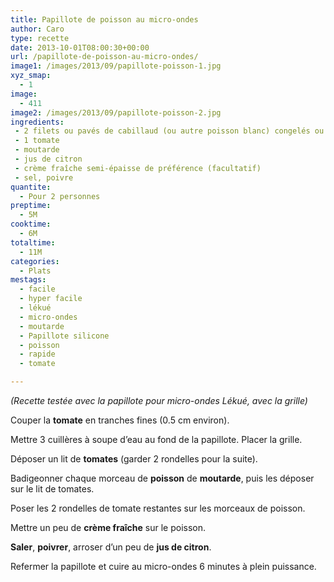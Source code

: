 ```yaml
---
title: Papillote de poisson au micro-ondes
author: Caro
type: recette
date: 2013-10-01T08:00:30+00:00
url: /papillote-de-poisson-au-micro-ondes/
image1: /images/2013/09/papillote-poisson-1.jpg
xyz_smap:
  - 1
image:
  - 411
image2: /images/2013/09/papillote-poisson-2.jpg
ingredients:
 - 2 filets ou pavés de cabillaud (ou autre poisson blanc) congelés ou non
 - 1 tomate
 - moutarde
 - jus de citron
 - crème fraîche semi-épaisse de préférence (facultatif)
 - sel, poivre
quantite:
  - Pour 2 personnes
preptime:
  - 5M
cooktime:
  - 6M
totaltime:
  - 11M
categories:
  - Plats
mestags:
  - facile
  - hyper facile
  - lékué
  - micro-ondes
  - moutarde
  - Papillote silicone
  - poisson
  - rapide
  - tomate

---
```

_(Recette testée avec la papillote pour micro-ondes Lékué, avec la grille)_

Couper la **tomate** en tranches fines (0.5 cm environ).

Mettre 3 cuillères à soupe d&rsquo;eau au fond de la papillote. Placer la grille.

Déposer un lit de **tomates** (garder 2 rondelles pour la suite).

Badigeonner chaque morceau de **poisson** de **moutarde**, puis les déposer sur le lit de tomates.

Poser les 2 rondelles de tomate restantes sur les morceaux de poisson.

Mettre un peu de **crème fraîche** sur le poisson.

**Saler**, **poivrer**, arroser d&rsquo;un peu de **jus de citron**.

Refermer la papillote et cuire au micro-ondes 6 minutes à plein puissance.